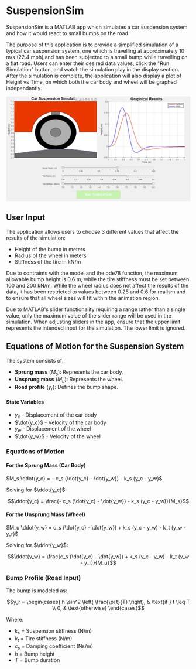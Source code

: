 # SuspensionSim
SuspensionSim is a MATLAB app which simulates a car suspension system and how it would react to small bumps on the road.


The purpose of this application is to provide a simplified simulation of a typical car suspension system, one which is travelling at approximately 10 m/s (22.4 mph) and has been subjected to a small bump while travelling on a flat road. Users can enter their desired data values, click the "Run Simulation" button, and watch the simulation play in the display section. After the simulation is complete, the application will also display a plot of Height vs Time, on which both the car body and wheel will be graphed independantly.

![alt text](https://github.com/JakubPonulak/SuspensionSim/blob/main/sample_image.png)

## User Input
The application allows users to choose 3 different values that affect the results of the simulation: 
- Height of the bump in meters
- Radius of the wheel in meters
- Stiffness of the tire in kN/m

Due to contraints with the model and the ode78 function, the maximum allowable bump height is 0.6 m, while the tire stiffness must be set between 100 and 200 kN/m. While the wheel radius does not affect the results of the data, it has been restricted to values between 0.25 and 0.6 for realism and to ensure that all wheel sizes will fit within the animation region.

Due to MATLAB's slider functionality requiring a range rather than a single value, only the maximum value of the slider range will be used in the simulation. When adjusting sliders in the app, ensure that the upper limit represents the intended input for the simulation. The lower limit is ignored.

## Equations of Motion for the Suspension System

The system consists of:
- **Sprung mass** ($M_s$): Represents the car body.
- **Unsprung mass** ($M_u$): Represents the wheel.
- **Road profile** ($y_r$): Defines the bump shape.

#### **State Variables**
- $y_c$ - Displacement of the car body  
- $\dot{y_c}$ - Velocity of the car body  
- $y_w$ - Displacement of the wheel  
- $\dot{y_w}$ - Velocity of the wheel  

### **Equations of Motion**
#### **For the Sprung Mass (Car Body)**

$M_s \ddot{y_c} = - c_s (\dot{y_c} - \dot{y_w}) - k_s (y_c - y_w)$

Solving for $\ddot{y_c}$:

$$\ddot{y_c} = \frac{- c_s (\dot{y_c} - \dot{y_w}) - k_s (y_c - y_w)}{M_s}$$

#### **For the Unsprung Mass (Wheel)**

$M_u \ddot{y_w} = c_s (\dot{y_c} - \dot{y_w}) + k_s (y_c - y_w) - k_t (y_w - y_r)$

Solving for $\ddot{y_w}$:

$$\ddot{y_w} = \frac{c_s (\dot{y_c} - \dot{y_w}) + k_s (y_c - y_w) - k_t (y_w - y_r)}{M_u}$$

### **Bump Profile (Road Input)**
The bump is modeled as:

$$y_r =
\begin{cases} 
h \sin^2 \left( \frac{\pi t}{T} \right), & \text{if } t \leq T \\
0, & \text{otherwise}
\end{cases}$$

Where:
- $k_s$ = Suspension stiffness (N/m)  
- $k_t$ = Tire stiffness (N/m)  
- $c_s$ = Damping coefficient (Ns/m)  
- $h$ = Bump height  
- $T$ = Bump duration


